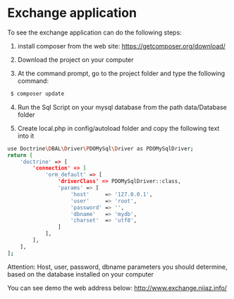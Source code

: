 # Exchange application

To see the exchange application can do the following steps:

1) install composer from the web site: https://getcomposer.org/download/

2) Download the project on your computer

3) At the command prompt, go to the project folder and type the following command:

```bash
 $ composer update
 ```

4) Run the Sql Script on your mysql database from the path data/Database folder

5) Create local.php in config/autoload folder and copy the following text into it

```bash
use Doctrine\DBAL\Driver\PDOMySql\Driver as PDOMySqlDriver;
return [
    'doctrine' => [
        'connection' => [
            'orm_default' => [
                'driverClass' => PDOMySqlDriver::class,
                'params' => [
                    'host'     => '127.0.0.1',
                    'user'     => 'root',
                    'password' => '',
                    'dbname'   => 'mydb',
                    'charset'  => 'utf8',
                ]
            ],            
        ],        
    ],
];
 ```
Attention: Host, user, password, dbname parameters you should determine, based on the database installed on your computer

You can see demo the web address below:
http://www.exchange.nijaz.info/